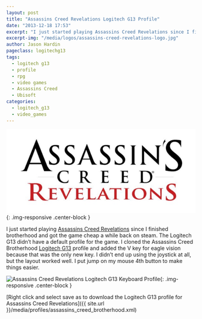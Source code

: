 ```yaml
---
layout: post
title: "Assassins Creed Revelations Logitech G13 Profile"
date: "2013-12-18 17:53"
excerpt: "I just started playing Assassins Creed Revelations since I finished brotherhood and got the game cheap a while back on steam. The Logitech G13 didn’t have a default profile for the game."
excerpt-img: "/media/logos/assassins-creed-revelations-logo.jpg"
author: Jason Hardin
pageclass: logitechg13
tags:
  - logitech g13
  - profile
  - rpg
  - video games
  - Assassins Creed
  - Ubisoft
categories:
  - logitech_g13
  - video_games
---
```

![Assassins Creed Revelations](/media/logos/assassins-creed-revelations-logo.jpg){: .img-responsive  .center-block }

I just started playing [Assassins Creed Revelations](http://assassinscreed.ubi.com/en-us/games/assassins-creed-revelations/) since I finished brotherhood and got the game cheap a while back on steam. The Logitech G13 didn’t have a default profile for the game. I cloned the Assassins Creed Brotherhood [Logitech G13](http://gaming.logitech.com/en-us/product/g13-advanced-gameboard) profile and added the V key for eagle vision because that was the only new key. I didn’t end up using the joystick at all, but the layout worked well. I put jump on my mouse 4th button to make things easier.

![Assassins Creed Revelations Logitech G13 Keyboard Profile]({{site.url}}/media/profiles/assassins_creed_revelations_keyboard_layout.png){: .img-responsive  .center-block }

[Right click and select save as to download the Logitech G13 profile for Assassins Creed Revelations]({{ site.url }}/media/profiles/assassins_creed_brotherhood.xml)
